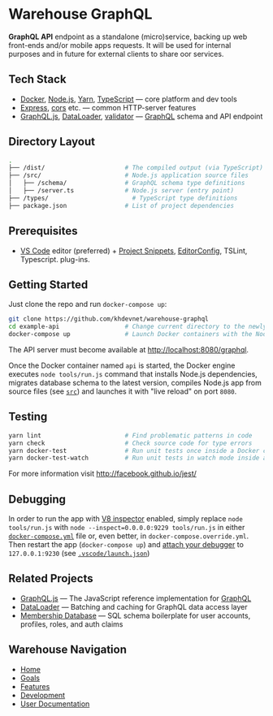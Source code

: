 # Warehouse GraphQL
**GraphQL API** endpoint as a standalone (micro)service, backing up web front-ends and/or mobile apps requests.
It will be used for internal purposes and in future for external clients to share oor services.

## Tech Stack

* [Docker][docker], [Node.js][node], [Yarn][yarn], [TypeScript][typescript] — core platform and dev tools
* [Express][express], [cors][cors] etc. — common HTTP-server features
* [GraphQL.js][gqljs], [DataLoader][loader], [validator][validator] — [GraphQL][gql] schema and API endpoint

## Directory Layout

```bash
.
├── /dist/                      # The compiled output (via TypeScript)
├── /src/                       # Node.js application source files
│   ├── /schema/                # GraphQL schema type definitions
│   ├── /server.ts              # Node.js server (entry point)
├── /types/                       # TypeScript type definitions
├── package.json                # List of project dependencies
```


## Prerequisites

* [VS Code][code] editor (preferred) + [Project Snippets][vcsnippets],
  [EditorConfig][vceditconfig], TSLint, Typescript.
  plug-ins.
  
## Getting Started

Just clone the repo and run `docker-compose up`:

```bash
git clone https://github.com/khdevnet/warehouse-graphql
cd example-api                  # Change current directory to the newly created one
docker-compose up               # Launch Docker containers with the Node.js API app running inside
```

The API server must become available at [http://localhost:8080/graphql](http://localhost:8080/graphql).

Once the Docker container named `api` is started, the Docker engine executes `node tools/run.js`
command that installs Node.js dependencies, migrates database schema to the latest version,
compiles Node.js app from source files (see [`src`](./src)) and launches it with "live reload"
on port `8080`.

## Testing

```bash
yarn lint                       # Find problematic patterns in code
yarn check                      # Check source code for type errors
yarn docker-test                # Run unit tests once inside a Docker container
yarn docker-test-watch          # Run unit tests in watch mode inside a Docker container
```

For more information visit http://facebook.github.io/jest/


## Debugging

In order to run the app with [V8 inspector][v8debug] enabled, simply replace `node tools/run.js`
with `node --inspect=0.0.0.0:9229 tools/run.js` in either [`docker-compose.yml`](docker-compose.yml)
file or, even better, in `docker-compose.override.yml`. Then restart the app (`docker-compose up`) and
[attach your debugger][vsdebug] to `127.0.0.1:9230` (see [`.vscode/launch.json`](./.vscode/launch.json))

## Related Projects

* [GraphQL.js](https://github.com/graphql/graphql-js) — The JavaScript reference implementation for [GraphQL](http://graphql.org/)
* [DataLoader](https://github.com/facebook/dataloader) — Batching and caching for GraphQL data access layer
* [Membership Database](https://github.com/membership/membership.db) — SQL schema boilerplate for user accounts, profiles, roles, and auth claims

## Warehouse Navigation
* [Home](https://github.com/khdevnet/warehouse)
* [Goals](https://github.com/khdevnet/warehouse/blob/master/README.md#goals)
* [Features](https://github.com/khdevnet/warehouse#features)
* [Development](https://github.com/khdevnet/warehouse/blob/master/README.md#development)
* [User Documentation](https://github.com/khdevnet/warehouse/blob/master/README.md#user-documentation)

[node]: https://nodejs.org
[js]: https://developer.mozilla.org/docs/Web/JavaScript
[gql]: http://graphql.org/
[gqljs]: https://github.com/graphql/graphql-js
[gqlrelay]: https://github.com/graphql/graphql-relay-js
[yarn]: https://yarnpkg.com
[express]: http://expressjs.com/
[session]: https://github.com/expressjs/session
[flash]: https://github.com/expressjs/flash
[cors]: https://github.com/expressjs/cors
[do]: https://m.do.co/c/eef302dbae9f
[code]: https://code.visualstudio.com/
[vcsnippets]: https://marketplace.visualstudio.com/items?itemName=rebornix.project-snippets
[vceditconfig]: https://marketplace.visualstudio.com/items?itemName=EditorConfig.EditorConfig
[vceslint]: https://marketplace.visualstudio.com/items?itemName=dbaeumer.vscode-eslint
[docker]: https://www.docker.com/community-edition
[compose]: https://docs.docker.com/compose/
[v8debug]: https://chromedevtools.github.io/debugger-protocol-viewer/v8/
[vsdebug]: https://code.visualstudio.com/Docs/editor/debugging
[passport]: http://passportjs.org/
[redis]: https://redis.io/
[loader]: https://github.com/facebook/dataloader
[validator]: https://github.com/chriso/validator.js
[mailer]: https://nodemailer.com/
[hbs]: http://handlebarsjs.com/
[typescript]: https://github.com/Microsoft/TypeScript
